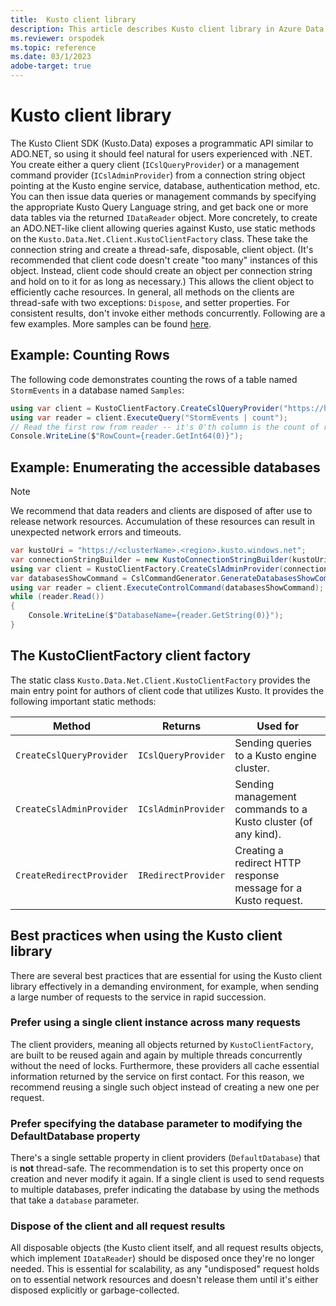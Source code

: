 ```yaml
---
title:  Kusto client library
description: This article describes Kusto client library in Azure Data Explorer.
ms.reviewer: orspodek
ms.topic: reference
ms.date: 03/1/2023
adobe-target: true
---
```

# Kusto client library
    
The Kusto Client SDK (Kusto.Data) exposes a programmatic API
similar to ADO.NET, so using it should feel
natural for users experienced with .NET. You create
either a query client (`ICslQueryProvider`) or a management command
provider (`ICslAdminProvider`) from a connection string object
pointing at the Kusto engine service, database, authentication
method, etc. You can then issue data queries or
management commands by specifying the appropriate Kusto Query Language
string, and get back one or more data tables via the returned
`IDataReader` object.
More concretely, to create an ADO.NET-like client allowing queries against
Kusto, use static methods on the `Kusto.Data.Net.Client.KustoClientFactory`
class. These take the connection string and create a thread-safe, disposable,
client object. (It's recommended that client code doesn't
create "too many" instances of this object. Instead, client code should create an
object per connection string and hold on to it for as long as necessary.)
This allows the client object to efficiently cache resources.
In general, all methods on the clients are thread-safe with two exceptions: `Dispose`, 
and setter properties. For consistent results, don't invoke either methods
concurrently.
Following are a few examples. More samples can be found [here](https://github.com/Azure/azure-kusto-samples-dotnet/tree/master/client).

## Example: Counting Rows

The following code demonstrates counting the rows of a table named `StormEvents` in a database named `Samples`:

```csharp
using var client = KustoClientFactory.CreateCslQueryProvider("https://help.kusto.windows.net/Samples;Fed=true");
using var reader = client.ExecuteQuery("StormEvents | count");
// Read the first row from reader -- it's 0'th column is the count of records in MyTable
Console.WriteLine($"RowCount={reader.GetInt64(0)}");
```

## Example: Enumerating the accessible databases

> [!NOTE]
> We recommend that data readers and clients are disposed of after use to release network resources. Accumulation of these resources can result in unexpected network errors and timeouts.

```csharp
var kustoUri = "https://<clusterName>.<region>.kusto.windows.net";
var connectionStringBuilder = new KustoConnectionStringBuilder(kustoUri).WithAadUserPromptAuthentication();
using var client = KustoClientFactory.CreateCslAdminProvider(connectionStringBuilder);
var databasesShowCommand = CslCommandGenerator.GenerateDatabasesShowCommand();
using var reader = client.ExecuteControlCommand(databasesShowCommand);
while (reader.Read())
{
    Console.WriteLine($"DatabaseName={reader.GetString(0)}");
}
```

## The KustoClientFactory client factory

The static class `Kusto.Data.Net.Client.KustoClientFactory` provides the main entry point for authors
of client code that utilizes Kusto. It provides the following important static methods:

|Method                                      |Returns                                |Used for                                                      |
|--------------------------------------------|---------------------------------------|--------------------------------------------------------------|
|`CreateCslQueryProvider`                    |`ICslQueryProvider`                    |Sending queries to a Kusto engine cluster.                    |
|`CreateCslAdminProvider`                    |`ICslAdminProvider`                    |Sending management commands to a Kusto cluster (of any kind).    |
|`CreateRedirectProvider`                    |`IRedirectProvider`                    |Creating a redirect HTTP response message for a Kusto request.|

## Best practices when using the Kusto client library

There are several best practices that are essential for using the Kusto client library
effectively in a demanding environment, for example, when sending a large number of requests to the service
in rapid succession.

### Prefer using a single client instance across many requests

The client providers, meaning all objects returned by `KustoClientFactory`, are built to be
reused again and again by multiple threads concurrently without the need of locks. Furthermore,
these providers all cache essential information returned by the service on first contact. For this reason, we recommend reusing a single
such object instead of creating a new one per request.

### Prefer specifying the database parameter to modifying the DefaultDatabase property

There's a single settable property in client providers (`DefaultDatabase`) that is **not** thread-safe.
The recommendation is to set this property once on creation and never modify it again.
If a single client is used to send requests to multiple databases, prefer indicating the database
by using the methods that take a `database` parameter.

### Dispose of the client and all request results

All disposable objects (the Kusto client itself, and all request results objects,
which implement `IDataReader`) should be disposed once they're no longer needed. This is
essential for scalability, as any "undisposed" request holds on to essential network
resources and doesn't release them until it's either disposed explicitly or garbage-collected.
